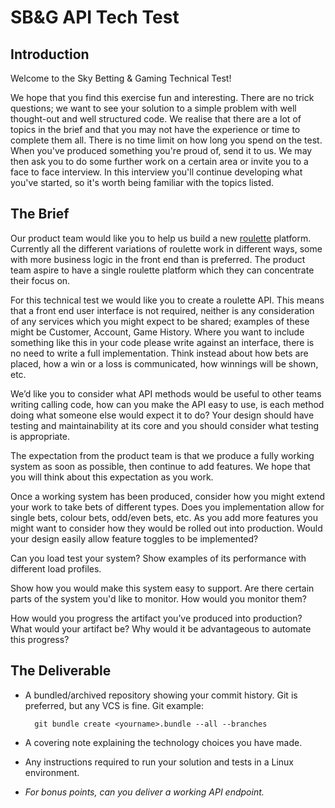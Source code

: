 # SB&G API Tech Test

## Introduction

Welcome to the Sky Betting & Gaming Technical Test!

We hope that you find this exercise fun and interesting. There are no trick questions; we want to see your solution to a simple problem with well thought-out and well structured code. We realise that there are a lot of topics in the brief and that you may not have the experience or time to complete them all. There is no time limit on how long you spend on the test. When you've produced something you're proud of, send it to us. We may then ask you to do some further work on a certain area or invite you to a face to face interview. In this interview you'll continue developing what you've started, so it's worth being familiar with the topics listed.

## The Brief

Our product team would like you to help us build a new [roulette][1] platform. Currently all the different variations of roulette work in different ways, some with more business logic in the front end than is preferred. The product team aspire to have a single roulette platform which they can concentrate their focus on.

For this technical test we would like you to create a roulette API. This means that a front end user interface is not required, neither is any consideration of any services which you might expect to be shared; examples of these might be Customer, Account, Game History. Where you want to include something like this in your code please write against an interface, there is no need to write a full implementation. Think instead about how bets are placed, how a win or a loss is communicated, how winnings will be shown, etc.

We’d like you to consider what API methods would be useful to other teams writing calling code, how can you make the API easy to use, is each method doing what someone else would expect it to do? Your design should have testing and maintainability at its core and you should consider what testing is appropriate.

The expectation from the product team is that we produce a fully working system as soon as possible, then continue to add features. We hope that you will think about this expectation as you work. 

Once a working system has been produced, consider how you might extend your work to take bets of different types. Does you implementation allow for single bets, colour bets, odd/even bets, etc. As you add more features you might want to consider how they would be rolled out into production. Would your design easily allow feature toggles to be implemented?

Can you load test your system? Show examples of its performance with different load profiles.

Show how you would make this system easy to support. Are there certain parts of the system you'd like to monitor. How would you monitor them?

How would you progress the artifact you’ve produced into production? What would your artifact be? Why would it be advantageous to automate this progress?

## The Deliverable

* A bundled/archived repository showing your commit history. Git is preferred, but any VCS is fine. Git example: 

        git bundle create <yourname>.bundle --all --branches

* A covering note explaining the technology choices you have made.
* Any instructions required to run your solution and tests in a Linux environment.
* _For bonus points, can you deliver a working API endpoint._

[1]: https://en.wikipedia.org/wiki/Roulette
